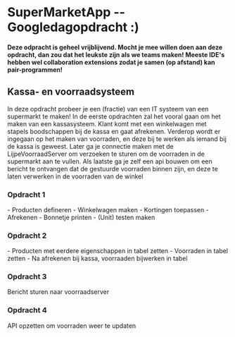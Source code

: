<h1>SuperMarketApp  -- Googledagopdracht :)</h1>
<h4>Deze odpracht is geheel vrijblijvend. Mocht je mee willen doen aan deze opdracht, dan zou dat het leukste zijn als we teams maken! Meeste IDE's hebben wel collaboration extensions zodat je samen (op afstand) kan pair-programmen!</h4> 

<h2>Kassa- en voorraadsysteem</h2>
In deze opdracht probeer je een (fractie) van een IT systeem van een supermarkt te maken! In de eerste opdrachten zal het vooral gaan om het maken van een kassasysteem. Klant komt met een winkelwagen met stapels boodschappen bij de kassa en gaat afrekenen. Verderop wordt er ingegaan op het maken van voorraden, en deze bij te werken als iemand bij de kassa is geweest. Later ga je connectie maken met de LijpeVoorraadServer om verzoeken te sturen om de voorraden in de supermarkt aan te vullen. Als laatste ga je zelf een api bouwen om een bericht te ontvangen dat de gestuurde voorraden binnen zijn, en deze te laten verwerken in de voorraden van de winkel 

<h3>Opdracht 1</h3>
- Producten defineren
- Winkelwagen maken
- Kortingen toepassen
- Afrekenen
- Bonnetje printen
- (Unit) testen maken


<h3>Opdracht 2</h3>
- Producten met eerdere eigenschappen in tabel zetten
- Voorraden in tabel zetten
- Na afrekenen bij kassa, voorraaden bijwerken in tabel

<h3>Opdracht 3</h3>
Bericht sturen naar voorraadserver

<h3>Opdracht 4</h3>
API opzetten om voorraden weer te updaten
